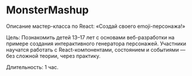 # MonsterMashup

Описание мастер-класса по React: «Создай своего emoji-персонажа!»

Цель: Познакомить детей 13–17 лет с основами веб-разработки на примере создания интерактивного генератора персонажей. Участники научатся работать с React-компонентами, состоянием и событиями — без сложной теории, через практику.

Длительность: 1 час.
